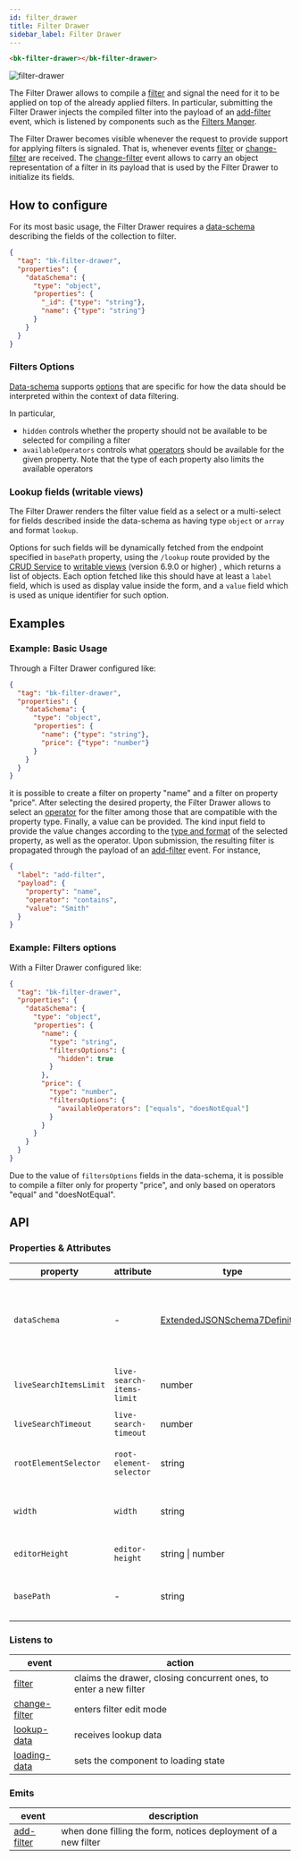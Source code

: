 ```yaml
---
id: filter_drawer
title: Filter Drawer
sidebar_label: Filter Drawer
---
```


<!--
WARNING: this file was automatically generated by Mia-Platform Doc Aggregator.
DO NOT MODIFY IT BY HAND.
Instead, modify the source file and run the aggregator to regenerate this file.
-->

<!--
WARNING:
This file is automatically generated. Please edit the 'README' file of the corresponding component and run `yarn copy:docs`
-->


[crud-service]: /runtime_suite/crud-service/10_overview_and_usage.md
[writable-views]: /runtime_suite/crud-service/50_writable_views.md

[data-schema]: ../30_page_layout.md#data-schema
[filters-options]: ../30_page_layout.md#filters-options
[filter-operators]: ../40_core_concepts.md#filter-operators
[filter]: ../40_core_concepts.md#filters

[add-filter]: ../70_events.md#add-filter
[filter]: ../70_events.md#filter
[change-filter]: ../70_events.md#change-filter
[lookup-data]: ../70_events.md#lookup-data
[loading-data]: ../70_events.md#loading-data

[bk-filters-manager]: ./300_filters_manager.md




```html
<bk-filter-drawer></bk-filter-drawer>
```

![filter-drawer](img/bk-filter-drawer.png)

The Filter Drawer allows to compile a [filter] and signal the need for it to be applied on top of the already applied filters.
In particular, submitting the Filter Drawer injects the compiled filter into the payload of an [add-filter] event, which is listened by components such as the [Filters Manger][bk-filters-manager].

The Filter Drawer becomes visible whenever the request to provide support for applying filters is signaled.
That is, whenever events [filter] or [change-filter] are received.
The [change-filter] event allows to carry an object representation of a filter in its payload that is used by the Filter Drawer to initialize its fields.


## How to configure

For its most basic usage, the Filter Drawer requires a [data-schema] describing the fields of the collection to filter.

```json
{
  "tag": "bk-filter-drawer",
  "properties": {
    "dataSchema": {
      "type": "object",
      "properties": {
        "_id": {"type": "string"},
        "name": {"type": "string"}
      }
    }
  }
}
```

### Filters Options

[Data-schema][data-schema] supports [options][filters-options] that are specific for how the data should be interpreted within the context of data filtering.

In particular,
  - `hidden` controls whether the property should not be available to be selected for compiling a filter
  - `availableOperators` controls what [operators][filter-operators] should be available for the given property.
  Note that the type of each property also limits the available operators


### Lookup fields (writable views)

The Filter Drawer renders the filter value field as a select or a multi-select for fields described inside the data-schema as having type `object` or `array` and format `lookup`.

Options for such fields will be dynamically fetched from the endpoint specified in `basePath` property, using the `/lookup` route provided by the [CRUD Service][crud-service] to [writable views][writable-views] (version 6.9.0 or higher) , which returns a list of objects.
Each option fetched like this should have at least a `label` field, which is used as display value inside the form, and a `value` field which is used as unique identifier for such option.

## Examples

### Example: Basic Usage

Through a Filter Drawer configured like:

```json
{
  "tag": "bk-filter-drawer",
  "properties": {
    "dataSchema": {
      "type": "object",
      "properties": {
        "name": {"type": "string"},
        "price": {"type": "number"}
      }
    }
  }
}
```

it is possible to create a filter on property "name" and a filter on property "price".
After selecting the desired property, the Filter Drawer allows to select an [operator][filter-operators] for the filter among those that are compatible with the property type.
Finally, a value can be provided. The kind input field to provide the value changes according to the [type and format][data-schema] of the selected property, as well as the operator.
Upon submission, the resulting filter is propagated through the payload of an [add-filter] event. For instance,

```json
{
  "label": "add-filter",
  "payload": {
    "property": "name",
    "operator": "contains",
    "value": "Smith"
  }
}
```

### Example: Filters options

With a Filter Drawer configured like:

```json
{
  "tag": "bk-filter-drawer",
  "properties": {
    "dataSchema": {
      "type": "object",
      "properties": {
        "name": {
          "type": "string",
          "filtersOptions": {
            "hidden": true
          }
        },
        "price": {
          "type": "number",
          "filtersOptions": {
            "availableOperators": ["equals", "doesNotEqual"]
          }
        }
      }
    }
  }
}
```

Due to the value of `filtersOptions` fields in the data-schema, it is possible to compile a filter only for property "price", and only based on operators "equal" and "doesNotEqual".

## API

### Properties & Attributes


| property               | attribute                 | type                                         | default | description                                                  |
| ---------------------- | ------------------------- | -------------------------------------------- | ------- | ------------------------------------------------------------ |
| `dataSchema`           | -                         | [ExtendedJSONSchema7Definition][data-schema] | -       | data-schema describing the fields of the collection to query |
| `liveSearchItemsLimit` | `live-search-items-limit` | number                                       | 10      | max items to fetch on regex live search                      |
| `liveSearchTimeout`    | `live-search-timeout`     | number                                       | 5000    | live-search timeout                                          |
| `rootElementSelector`  | `root-element-selector`   | string                                       | -       | root element to append the drawer to                         |
| `width`                | `width`                   | string                                       | -       | width occupied by the component                              |
| `editorHeight`         | `editor-height`           | string \| number                             | -       | height of object/array editor                                |
| `basePath`             | -                         | string                                       | -       | endpoint to use to fetch lookup options                      |

### Listens to


| event           | action                                                            |
| --------------- | ----------------------------------------------------------------- |
| [filter]        | claims the drawer, closing concurrent ones, to enter a new filter |
| [change-filter] | enters filter edit mode                                           |
| [lookup-data]   | receives lookup data                                              |
| [loading-data]  | sets the component to loading state                               |

### Emits


| event        | description                                                    |
| ------------ | -------------------------------------------------------------- |
| [add-filter] | when done filling the form, notices deployment of a new filter |
